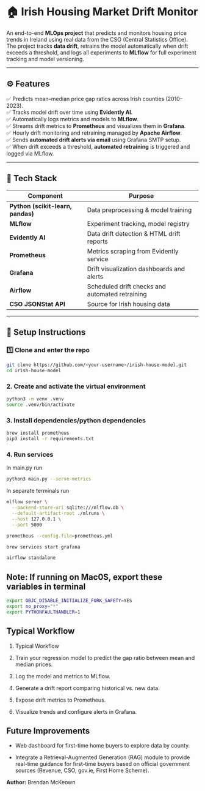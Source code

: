 # 🏠 Irish Housing Market Drift Monitor

An end-to-end **MLOps project** that predicts and monitors housing price trends in Ireland using real data from the CSO (Central Statistics Office).  
The project tracks **data drift**, retrains the model automatically when drift exceeds a threshold, and logs all experiments to **MLflow** for full experiment tracking and model versioning.

---

## ⚙️ Features

✅ Predicts mean–median price gap ratios across Irish counties (2010–2023).  
✅ Tracks model drift over time using **Evidently AI**.  
✅ Automatically logs metrics and models to **MLflow**.  
✅ Streams drift metrics to **Prometheus** and visualizes them in **Grafana**.  
✅ Hourly drift monitoring and retraining managed by **Apache Airflow**.  
✅ Sends **automated drift alerts via email** using Grafana SMTP setup.  
✅ When drift exceeds a threshold, **automated retraining** is triggered and logged via MLflow.  

---

## 🧩 Tech Stack

| Component | Purpose |
|------------|----------|
| **Python (scikit-learn, pandas)** | Data preprocessing & model training |
| **MLflow** | Experiment tracking, model registry |
| **Evidently AI** | Data drift detection & HTML drift reports |
| **Prometheus** | Metrics scraping from Evidently service |
| **Grafana** | Drift visualization dashboards and alerts |
| **Airflow** | Scheduled drift checks and automated retraining |
| **CSO JSONStat API** | Source for Irish housing data |

---

## 🚀 Setup Instructions

### 1️⃣ Clone and enter the repo
```bash
git clone https://github.com/<your-username>/irish-house-model.git
cd irish-house-model
```
### 2. Create and activate the virtual environment
```bash
python3 -m venv .venv
source .venv/bin/activate
```
### 3. Install dependencies/python dependencies
``` bash
brew install prometheus
pip3 install -r requirements.txt
```
### 4. Run services
In main.py run 
``` bash
python3 main.py --serve-metrics
```
In separate terminals run 
``` bash
mlflow server \
  --backend-store-uri sqlite:///mlflow.db \
  --default-artifact-root ./mlruns \
  --host 127.0.0.1 \
  --port 5000

prometheus --config.file=prometheus.yml

brew services start grafana

airflow standalone
```

## Note: If running on Mac0S, export these variables in terminal
``` bash
export OBJC_DISABLE_INITIALIZE_FORK_SAFETY=YES
export no_proxy="*"
export PYTHONFAULTHANDLER=1
```

## Typical Workflow
1. Typical Workflow

2. Train your regression model to predict the gap ratio between mean and median prices.

3. Log the model and metrics to MLflow.

4. Generate a drift report comparing historical vs. new data.

5. Expose drift metrics to Prometheus.

6. Visualize trends and configure alerts in Grafana.

## Future Improvements
* Web dashboard for first-time home buyers to explore data by county.

* Integrate a Retrieval-Augmented Generation (RAG) module to provide real-time guidance for first-time buyers based on official government sources (Revenue, CSO, gov.ie, First Home Scheme).


**Author:** Brendan McKeown  
